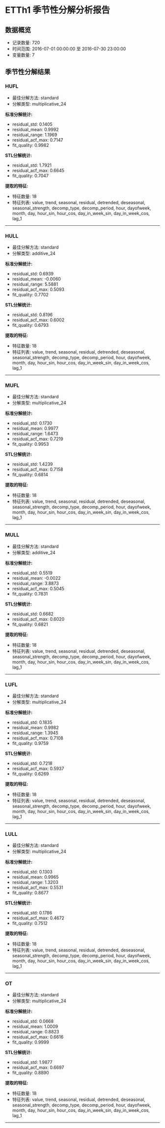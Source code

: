 # ETTh1 季节性分解分析报告

## 数据概览
- 记录数量: 720
- 时间范围: 2016-07-01 00:00:00 至 2016-07-30 23:00:00
- 变量数量: 7

## 季节性分解结果
### HUFL
- 最佳分解方法: standard
- 分解类型: multiplicative_24

**标准分解统计:**
- residual_std: 0.1405
- residual_mean: 0.9992
- residual_range: 1.1969
- residual_acf_max: 0.7147
- fit_quality: 0.9982

**STL分解统计:**
- residual_std: 1.7921
- residual_acf_max: 0.6645
- fit_quality: 0.7047

**提取的特征:**
- 特征数量: 18
- 特征列表: value, trend, seasonal, residual, detrended, deseasonal, seasonal_strength, decomp_type, decomp_period, hour, dayofweek, month, day, hour_sin, hour_cos, day_in_week_sin, day_in_week_cos, lag_1

---

### HULL
- 最佳分解方法: standard
- 分解类型: additive_24

**标准分解统计:**
- residual_std: 0.6939
- residual_mean: -0.0060
- residual_range: 5.5881
- residual_acf_max: 0.5093
- fit_quality: 0.7702

**STL分解统计:**
- residual_std: 0.8196
- residual_acf_max: 0.6002
- fit_quality: 0.6793

**提取的特征:**
- 特征数量: 18
- 特征列表: value, trend, seasonal, residual, detrended, deseasonal, seasonal_strength, decomp_type, decomp_period, hour, dayofweek, month, day, hour_sin, hour_cos, day_in_week_sin, day_in_week_cos, lag_1

---

### MUFL
- 最佳分解方法: standard
- 分解类型: multiplicative_24

**标准分解统计:**
- residual_std: 0.1730
- residual_mean: 0.9977
- residual_range: 1.6473
- residual_acf_max: 0.7219
- fit_quality: 0.9953

**STL分解统计:**
- residual_std: 1.4239
- residual_acf_max: 0.7158
- fit_quality: 0.6814

**提取的特征:**
- 特征数量: 18
- 特征列表: value, trend, seasonal, residual, detrended, deseasonal, seasonal_strength, decomp_type, decomp_period, hour, dayofweek, month, day, hour_sin, hour_cos, day_in_week_sin, day_in_week_cos, lag_1

---

### MULL
- 最佳分解方法: standard
- 分解类型: additive_24

**标准分解统计:**
- residual_std: 0.5519
- residual_mean: -0.0022
- residual_range: 3.8873
- residual_acf_max: 0.5045
- fit_quality: 0.7831

**STL分解统计:**
- residual_std: 0.6682
- residual_acf_max: 0.6020
- fit_quality: 0.6821

**提取的特征:**
- 特征数量: 18
- 特征列表: value, trend, seasonal, residual, detrended, deseasonal, seasonal_strength, decomp_type, decomp_period, hour, dayofweek, month, day, hour_sin, hour_cos, day_in_week_sin, day_in_week_cos, lag_1

---

### LUFL
- 最佳分解方法: standard
- 分解类型: multiplicative_24

**标准分解统计:**
- residual_std: 0.1835
- residual_mean: 0.9982
- residual_range: 1.3945
- residual_acf_max: 0.7108
- fit_quality: 0.9759

**STL分解统计:**
- residual_std: 0.7218
- residual_acf_max: 0.5937
- fit_quality: 0.6269

**提取的特征:**
- 特征数量: 18
- 特征列表: value, trend, seasonal, residual, detrended, deseasonal, seasonal_strength, decomp_type, decomp_period, hour, dayofweek, month, day, hour_sin, hour_cos, day_in_week_sin, day_in_week_cos, lag_1

---

### LULL
- 最佳分解方法: standard
- 分解类型: multiplicative_24

**标准分解统计:**
- residual_std: 0.1303
- residual_mean: 0.9965
- residual_range: 1.3203
- residual_acf_max: 0.5531
- fit_quality: 0.8677

**STL分解统计:**
- residual_std: 0.1786
- residual_acf_max: 0.4672
- fit_quality: 0.7512

**提取的特征:**
- 特征数量: 18
- 特征列表: value, trend, seasonal, residual, detrended, deseasonal, seasonal_strength, decomp_type, decomp_period, hour, dayofweek, month, day, hour_sin, hour_cos, day_in_week_sin, day_in_week_cos, lag_1

---

### OT
- 最佳分解方法: standard
- 分解类型: multiplicative_24

**标准分解统计:**
- residual_std: 0.0668
- residual_mean: 1.0009
- residual_range: 0.8823
- residual_acf_max: 0.6616
- fit_quality: 0.9999

**STL分解统计:**
- residual_std: 1.9877
- residual_acf_max: 0.6697
- fit_quality: 0.8890

**提取的特征:**
- 特征数量: 18
- 特征列表: value, trend, seasonal, residual, detrended, deseasonal, seasonal_strength, decomp_type, decomp_period, hour, dayofweek, month, day, hour_sin, hour_cos, day_in_week_sin, day_in_week_cos, lag_1

---

